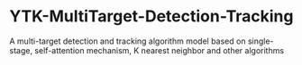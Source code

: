 

# YTK-MultiTarget-Detection-Tracking

A multi-target detection and tracking algorithm model based on single-stage, self-attention mechanism, K nearest neighbor and other algorithms

